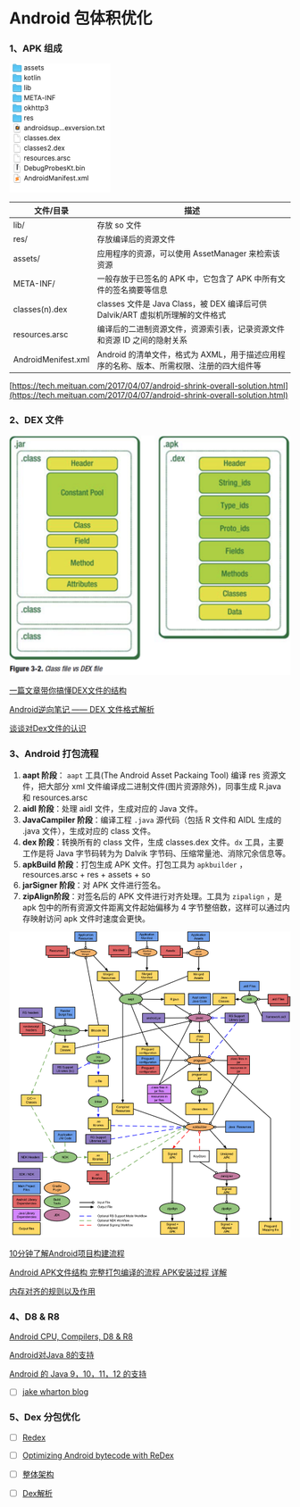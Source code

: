 # Android 包体积优化

### 1、APK 组成

![](./pics/app.jpg)

| 文件/目录           | 描述                                                         |
| ------------------- | ------------------------------------------------------------ |
| lib/                | 存放 so 文件                                                 |
| res/                | 存放编译后的资源文件                                         |
| assets/             | 应用程序的资源，可以使用 AssetManager 来检索该资源           |
| META-INF/           | 一般存放于已签名的 APK 中，它包含了 APK 中所有文件的签名摘要等信息 |
| classes(n).dex      | classes 文件是 Java Class，被 DEX 编译后可供 Dalvik/ART 虚拟机所理解的文件格式 |
| resources.arsc      | 编译后的二进制资源文件，资源索引表，记录资源文件和资源 ID 之间的隐射关系 |
| AndroidMenifest.xml | Android 的清单文件，格式为 AXML，用于描述应用程序的名称、版本、所需权限、注册的四大组件等 |

[https://tech.meituan.com/2017/04/07/android-shrink-overall-solution.html](https://tech.meituan.com/2017/04/07/android-shrink-overall-solution.html)

### 2、DEX 文件

![dex](./pics/dex.png)

[一篇文章带你搞懂DEX文件的结构](https://blog.csdn.net/sinat_18268881/article/details/55832757)

[Android逆向笔记 —— DEX 文件格式解析](https://juejin.cn/post/6844903847647772686)

[谈谈对Dex文件的认识](https://blog.csdn.net/li0978/article/details/114981769)

### 3、Android 打包流程

1. **aapt 阶段**： `aapt` 工具(The Android Asset Packaing Tool) 编译 res 资源文件，把大部分 xml 文件编译成二进制文件(图片资源除外)，同事生成 R.java 和 resources.arsc 
2. **aidl 阶段**：处理 aidl 文件，生成对应的 Java 文件。
3. **JavaCampiler 阶段**：编译工程 `.java` 源代码（包括 R 文件和 AIDL 生成的 .java 文件），生成对应的 class 文件。
4. **dex 阶段**：转换所有的 class 文件，生成 classes.dex 文件。`dx` 工具，主要工作是将 Java 字节码转为为 Dalvik 字节码、压缩常量池、消除冗余信息等。
5. **apkBuild 阶段**：打包生成 APK 文件。打包工具为 `apkbuilder` ，resources.arsc + res + assets + so
6. **jarSigner 阶段**：对 APK 文件进行签名。
7. **zipAlign阶段**：对签名后的 APK 文件进行对齐处理。工具为 `zipalign` ，是 apk 包中的所有资源文件距离文件起始偏移为 4 字节整倍数，这样可以通过内存映射访问 apk 文件时速度会更快。

![build-worlflow](./pics/build-workflow.png)



[10分钟了解Android项目构建流程](https://juejin.cn/post/6844903555795517453)

[Android APK文件结构 完整打包编译的流程 APK安装过程 详解](https://blog.csdn.net/aha_jasper/article/details/104944929)

[内存对齐的规则以及作用](http://www.cppblog.com/snailcong/archive/2009/03/16/76705.html)

### 4、D8 & R8

[Android CPU, Compilers, D8 & R8](https://juejin.cn/post/6844903936227278861)

[Android对Java 8的支持](https://mp.weixin.qq.com/s/8MJBlvhaSQ6KOj1_6QhlGg)

[ Android 的 Java 9，10，11，12 的支持](https://juejin.cn/post/6973833926544457736)

- [ ] [jake wharton blog](https://jakewharton.com/blog/)

### 5、Dex 分包优化

- [ ] [Redex](https://fbredex.com/docs/installation)
- [ ] [Optimizing Android bytecode with ReDex](https://engineering.fb.com/2015/10/01/android/optimizing-android-bytecode-with-redex/)
- [ ] [整体架构](http://yourbay.me/all-about-tech/2020/05/12/redex-1-arch/)
- [ ] [Dex解析](http://yourbay.me/all-about-tech/2020/05/13/redex-2-parse-dex/)

